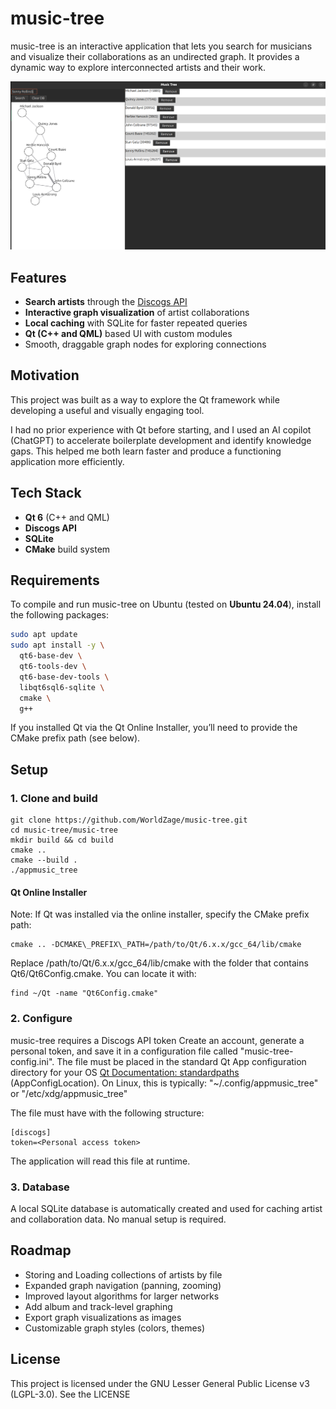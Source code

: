 # music-tree 

music-tree is an interactive application that lets you search for musicians and visualize their collaborations as an undirected graph. It provides a dynamic way to explore interconnected artists and their work. 

<p align="center">
    <img src="docs/music-tree-demo.png" alt="music-tree screenshot" width="600"/>
</p>

## Features 

- **Search artists** through the [Discogs API](https://www.discogs.com/developers/) 
- **Interactive graph visualization** of artist collaborations 
- **Local caching** with SQLite for faster repeated queries 
- **Qt (C++ and QML)** based UI with custom modules 
- Smooth, draggable graph nodes for exploring connections 

## Motivation 

This project was built as a way to explore the Qt framework while developing a useful and visually engaging tool.

I had no prior experience with Qt before starting, and I used an AI copilot (ChatGPT) to accelerate boilerplate development and identify knowledge gaps. This helped me both learn faster and produce a functioning application more efficiently.

## Tech Stack 

- **Qt 6** (C++ and QML) 
- **Discogs API** 
- **SQLite** 
- **CMake** build system 

## Requirements 

To compile and run music-tree on Ubuntu (tested on **Ubuntu 24.04**), install the following packages: 

```bash
sudo apt update
sudo apt install -y \
  qt6-base-dev \
  qt6-tools-dev \
  qt6-base-dev-tools \
  libqt6sql6-sqlite \
  cmake \
  g++
```

If you installed Qt via the Qt Online Installer, you’ll need to provide the CMake prefix path (see below).


## Setup
### 1. Clone and build
```
git clone https://github.com/WorldZage/music-tree.git
cd music-tree/music-tree
mkdir build && cd build
cmake ..
cmake --build .
./appmusic_tree
```

#### Qt Online Installer
Note: If Qt was installed via the online installer, specify the CMake prefix path:
```
cmake .. -DCMAKE\_PREFIX\_PATH=/path/to/Qt/6.x.x/gcc_64/lib/cmake
```
Replace /path/to/Qt/6.x.x/gcc_64/lib/cmake with the folder that contains Qt6/Qt6Config.cmake. You can locate it with:
```
find ~/Qt -name "Qt6Config.cmake"
```

### 2. Configure
music-tree requires a Discogs API token
Create an account, generate a personal token, and save it in a configuration file called "music-tree-config.ini".
The file must be placed in the standard Qt App configuration directory for your OS [Qt Documentation: standardpaths](https://doc.qt.io/qt-6/qstandardpaths.html) (AppConfigLocation). On Linux, this is typically:
"~/.config/appmusic\_tree" or "/etc/xdg/appmusic\_tree"

The file must have with the following structure:
```
[discogs]
token=<Personal access token>
```
The application will read this file at runtime.

### 3. Database
A local SQLite database is automatically created and used for caching artist and collaboration data. No manual setup is required.

## Roadmap
* Storing and Loading collections of artists by file
* Expanded graph navigation (panning, zooming)
* Improved layout algorithms for larger networks
* Add album and track-level graphing
* Export graph visualizations as images
* Customizable graph styles (colors, themes)

## License
This project is licensed under the GNU Lesser General Public License v3 (LGPL-3.0). See the LICENSE


